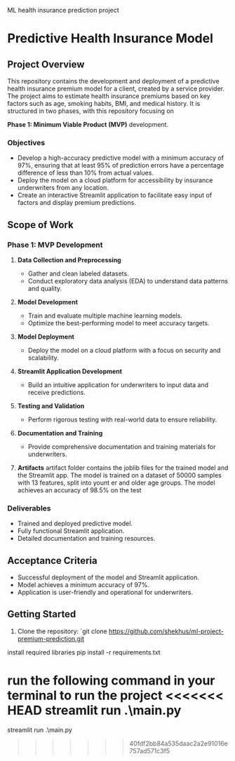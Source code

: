 ML health insurance prediction project

# Predictive Health Insurance Model

## Project Overview
This repository contains the development and deployment of a predictive health insurance premium model for a client, created by a service provider. The project aims to estimate health insurance premiums based on key factors such as age, smoking habits, BMI, and medical history. It is structured in two phases, with this repository focusing on 

**Phase 1: Minimum Viable Product (MVP)** development.

### Objectives
- Develop a high-accuracy predictive model with a minimum accuracy of 97%, ensuring that at least 95% of prediction errors have a percentage difference of less than 10% from actual values.
- Deploy the model on a cloud platform for accessibility by insurance underwriters from any location.
- Create an interactive Streamlit application to facilitate easy input of factors and display premium predictions.

## Scope of Work
### Phase 1: MVP Development
1. **Data Collection and Preprocessing**
   - Gather and clean labeled datasets.
   - Conduct exploratory data analysis (EDA) to understand data patterns and quality.

2. **Model Development**
   - Train and evaluate multiple machine learning models.
   - Optimize the best-performing model to meet accuracy targets.

3. **Model Deployment**
   - Deploy the model on a cloud platform with a focus on security and scalability.

4. **Streamlit Application Development**
   - Build an intuitive application for underwriters to input data and receive predictions.

5. **Testing and Validation**
   - Perform rigorous testing with real-world data to ensure reliability.

6. **Documentation and Training**
   - Provide comprehensive documentation and training materials for underwriters.

7. **Artifacts**
artifact folder contains the joblib files for the trained model and the Streamlit app. The model is trained on a dataset of 50000 samples with 13 features, split into yount er and older age groups. The model achieves an accuracy of 98.5% on the test

### Deliverables
- Trained and deployed predictive model.
- Fully functional Streamlit application.
- Detailed documentation and training resources.

## Acceptance Criteria
- Successful deployment of the model and Streamlit application.
- Model achieves a minimum accuracy of 97%.
- Application is user-friendly and operational for underwriters.

## Getting Started
1. Clone the repository: `git clone https://github.com/shekhus/ml-project-premium-prediction.git

install required libraries
pip install -r requirements.txt 

run the following command in your terminal to run the project
<<<<<<< HEAD
streamlit run .\main.py
=======
streamlit run .\main.py
>>>>>>> 40fdf2bb84a535daac2a2e91016e757ad571c3f5
